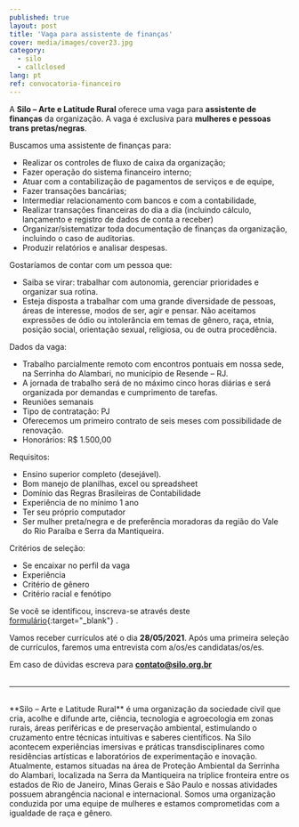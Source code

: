 ```yaml
---
published: true
layout: post
title: 'Vaga para assistente de finanças'
cover: media/images/cover23.jpg
category:
  - silo
  - callclosed
lang: pt
ref: convocatoria-financeiro
---
```


A **Silo – Arte e Latitude Rural** oferece uma vaga para **assistente de finanças** da organização. A vaga é exclusiva para **mulheres e pessoas trans pretas/negras**. 


Buscamos uma assistente de finanças para:
* Realizar os controles de fluxo de caixa da organização;
* Fazer operação do sistema financeiro interno;
* Atuar com a contabilização de pagamentos de serviços e de equipe, 
* Fazer transações bancárias;
* Intermediar relacionamento com bancos e com a contabilidade, 
* Realizar transações financeiras do dia a dia (incluindo cálculo, lançamento e registro de dados de conta a receber) 
* Organizar/sistematizar toda documentação de finanças da organização, incluindo o caso de auditorias. 
* Produzir relatórios e analisar despesas. 
   
Gostaríamos de contar com um pessoa que:
* Saiba se virar: trabalhar com autonomia, gerenciar prioridades e organizar sua rotina.
* Esteja disposta a trabalhar com uma grande diversidade de pessoas, áreas de interesse, modos de ser, agir e pensar. Não aceitamos expressões de ódio ou intolerância em temas de gênero, raça, etnia, posição social, orientação sexual, religiosa, ou de outra procedência.

Dados da vaga:
* Trabalho parcialmente remoto com encontros pontuais em nossa sede, na Serrinha do Alambari, no município de Resende – RJ.
* A jornada de trabalho será de no máximo cinco horas diárias e será organizada por demandas e cumprimento de tarefas.
* Reuniões semanais
* Tipo de contratação: PJ 
* Oferecemos um primeiro contrato de seis meses com possibilidade de renovação.
* Honorários: R$ 1.500,00

Requisitos:
* Ensino superior completo (desejável).
* Bom manejo de planilhas, excel ou spreadsheet
* Domínio das Regras Brasileiras de Contabilidade
* Experiência de no mínimo 1 ano
* Ter seu próprio computador
* Ser mulher preta/negra e de preferência moradoras da região do Vale do Rio Paraíba e Serra da Mantiqueira.

Critérios de seleção:
* Se encaixar no perfil da vaga
* Experiência
* Critério de gênero
* Critério racial e fenótipo
 
Se você se identificou, inscreva-se através deste [formulário](https://forms.gle/PZehwBAz58eDFRLD8){:target="_blank"} .
  
Vamos receber currículos até o dia **28/05/2021**.
Após uma primeira seleção de currículos, faremos uma entrevista com a/os/es  candidatas/os/es. 


Em caso de dúvidas escreva para **contato@silo.org.br**
<br><br>

---

<br>
**Silo – Arte e Latitude Rural** é uma organização da sociedade civil que cria, acolhe e difunde arte, ciência, tecnologia e agroecologia em zonas rurais, áreas periféricas e de preservação ambiental, estimulando o cruzamento entre técnicas intuitivas e saberes científicos. Na Silo acontecem experiências imersivas e práticas transdisciplinares como residências artísticas e laboratórios de experimentação e inovação.
Atualmente, estamos situadas na área de Proteção Ambiental da Serrinha do Alambari, localizada na Serra da Mantiqueira na tríplice fronteira entre os estados de Rio de Janeiro, Minas Gerais e São Paulo e nossas atividades possuem abrangência nacional e internacional. Somos uma organização conduzida por uma equipe de mulheres e estamos comprometidas com a igualdade de raça e gênero.
